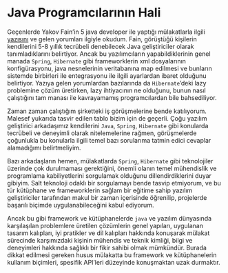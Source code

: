 # Java Programcılarının Hali
Geçenlerde Yakov Fain’in 5 java developer ile yaptığı mülakatlarla ilgili [yazısını](http://java.sys-con.com/node/1040135) 
ve gelen yorumları ilgiyle okudum. 
Fain, görüştüğü kişilerin kendilerini 5-8 yıllık tecrübeli denebilecek Java geliştiriciler olarak tanımladıklarını 
belirtiyor. Ancak bu yazılımcıların yapabildiklerinin genel manada `Spring`, `Hibernate` gibi frameworklerin xml 
dosyalarının konfigürasyonu, java nesnelerinin veritabanına map edilmesi ve bunların sistemde birbirleri ile entegrasyonu 
ile ilgili ayarlardan ibaret olduğunu belirtiyor. Yazıya gelen yorumlardan bazılarında da `Hibernate`’deki lazy problemine 
çözüm üretirken, lazy ihtiyacının ne olduğunu, bunun nasıl çalıştığını tam manası ile kavrayamamış programcılardan bile 
bahsediliyor.

Zaman zaman çalıştığım şirketteki iş görüşmelerine bende katılıyorum. Malesef yukarıda tasvir edilen tablo bizim için de 
geçerli. Çoğu yazılım geliştirici arkadaşımız kendilerini `Java`, `Spring`, `Hibernate` gibi konularda tecrübeli ve 
deneyimli olarak nitelemelerine rağmen, görüşmelerde çoğunlukla bu konularla ilgili temel bazı sorularıma tatmin edici 
cevaplar alamadığımı belirtmeliyim.

Bazı arkadaşların hemen, mülakatlarda `Spring`, `Hibernate` gibi teknolojiler üzerinde çok durulmaması gerektiğini, 
önemli olanın temel mühendislik ve programlama kabiliyetlerini sorgulamak olduğunu dillendirdiklerini duyar gibiyim. 
Salt teknoloji odaklı bir sorgulamayı bende tasvip etmiyorum, ve bu tür kütüphane ve frameworklerin sağlam bir eğitime 
sahip yazılım geliştiriciler tarafından makul bir zaman içerisinde öğrenilip, projelerde başarılı biçimde uygulanabileceğini 
kabul ediyorum.

Ancak bu gibi framework ve kütüphanelerde `java` ve yazılım dünyasında karşılaşılan problemlere üretilen çözümlerin genel 
yapıları, uygulanan tasarım kalıpları, iyi pratikler ve dil kalıpları hakkında konuşarak mülakat sürecinde karşımızdaki 
kişinin mühendis ve teknik kimliği, bilgi ve deneyimleri hakkında sağlıklı bir fikir sahibi olmak mümkündür. Burada dikkat 
edilmesi gereken husus mülakatta bu framework ve kütüphanelerin kullanım biçimleri, spesifik API’leri düzeyinde konuşmaktan 
uzak durmaktır.
